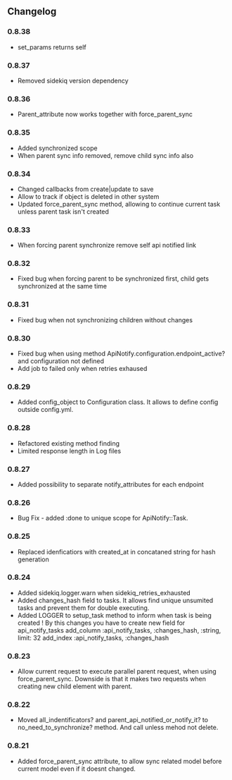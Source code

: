 ## Changelog

### 0.8.38
* set_params returns self

### 0.8.37
* Removed sidekiq version dependency

### 0.8.36
* Parent_attribute now works together with force_parent_sync

### 0.8.35
* Added synchronized scope
* When parent sync info removed, remove child sync info also

### 0.8.34
* Changed callbacks from create|update to save
* Allow to track if object is deleted in other system
* Updated force_parent_sync method, allowing to continue current task unless parent task isn't created

### 0.8.33
* When forcing parent synchronize remove self api notified link

### 0.8.32
* Fixed bug when forcing parent to be synchronized first, child gets synchronized at the same time

### 0.8.31
* Fixed bug when not synchronizing children without changes

### 0.8.30
* Fixed bug when using method ApiNotify.configuration.endpoint_active? and configuration not defined
* Add job to failed only when retries exhaused

### 0.8.29
* Added config_object to Configuration class. It allows to define config outside config.yml.

### 0.8.28
* Refactored existing method finding
* Limited response length in Log files

### 0.8.27
* Added possibility to separate notify_attributes for each endpoint

### 0.8.26
* Bug Fix - added :done to unique scope for ApiNotify::Task.

### 0.8.25
* Replaced idenficatiors with created_at in concataned string for hash generation

### 0.8.24
* Added sidekiq.logger.warn when sidekiq_retries_exhausted
* Added changes_hash field to tasks. It allows find unique unsumited tasks and prevent them for double executing.
* Added LOGGER to setup_task method to inform when task is being created
! By this changes you have to create new field for api_notify_tasks
    add_column :api_notify_tasks, :changes_hash, :string, limit: 32
    add_index :api_notify_tasks, :changes_hash

### 0.8.23
* Allow current request to execute parallel parent request, when using force_parent_sync. Downside is that it makes two requests when creating new child element with parent.

### 0.8.22
* Moved all_indentificators? and parent_api_notified_or_notify_it? to no_need_to_synchronize? method. And call unless mehod not delete.

### 0.8.21
* Added force_parent_sync attribute, to allow sync related model before current model even if it doesnt changed.
